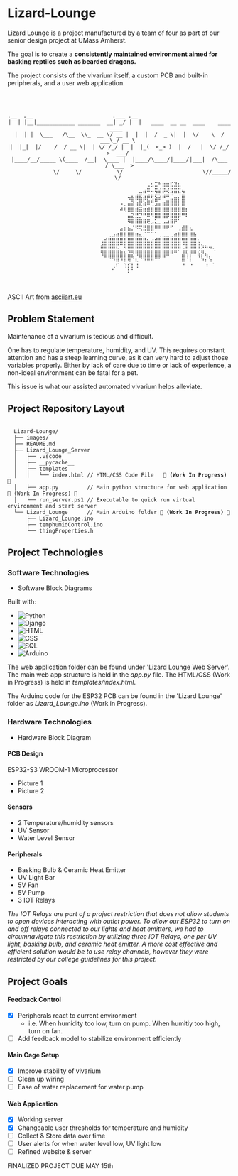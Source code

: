 <!-- PROJECT TITLE -->
# Lizard-Lounge
Lizard Lounge is a project manufactured by a team of four as part of our senior design project at UMass Amherst. 

The goal is to create a __consistently maintained environment aimed for basking reptiles such as bearded dragons.__ 

The project consists of the vivarium itself, a custom PCB and built-in peripherals, and a user web application.

<!-- PROJECT LOGO -->
<br />
<div align="center">
<pre><code>
.__  .__                         .___ .__                                      
|  | |__|____________ _______  __| _/ |  |   ____  __ __  ____    ____   ____  
|  | |  \___   /\__  \\_  __ \/ __ |  |  |  /  _ \|  |  \/    \  / ___\_/ __ \ 
|  |_|  |/    /  / __ \|  | \/ /_/ |  |  |_(  <_> )  |  /   |  \/ /_/  >  ___/ 
|____/__/_____ \(____  /__|  \____ |  |____/\____/|____/|___|  /\___  / \___  >
⠀⠀⠀⠀⠀⠀⠀⠀⠀⠀⠀ \/     \/           \/                         \//_____/      \/ 
⠀⠀⠀⠀⠀⠀⠀⠀⠀⠀⠀⠀⠀⠀⠀⠀⠀⠀⠀⠀⠀⠀⠀⠀⠀⠀⠀⠀⠀⠀⠀⠀⢠⣢⣭⠓⣶⣶⣯⣽⣦⠀⠀⠀⠀⠀⠀⠀⠀⠀
⠀⠀⠀⠀⠀⠀⠀⠀⠀⠀⠀⠀⠀⠀⠀⠀⠀⠀⠀⠀⠀⠀⠀⠀⠀⠀⠀⠀⠀⠀⣀⣴⠿⠤⢯⣾⡿⢞⣫⣭⣍⢦⠀⠀⠀⠀⠀⠀⠀⠀
⠀⠀⠀⠀⠀⠀⠀⠀⠀⠀⠀⠀⠀⠀⠀⠀⠀⠀⠀⠀⠀⠀⠀⠀⠀⠀⠀⢤⣦⣾⣯⣵⡾⢟⣫⣵⠾⠛⣉⣤⡌⣿⠀⠀⠀⠀⠀⠀⠀⠀
⠀⠀⠀⠀⠀⠀⠀⠀⠀⠀⠀⠀⠀⠀⠀⠀⠀⠀⠀⠀⠀⠀⠀⠀⠀⠠⣀⣤⣽⢰⣟⣵⠿⢛⣩⣤⣶⣿⣿⣿⡇⣿⠀⠀⠀⠀⠀⠀⠀⠀
⠀⠀⠀⠀⠀⠀⠀⠀⠀⠀⠀⠀⠀⠀⠀⠀⠀⠀⠀⠀⠀⠀⠀⠀⠀⠼⢿⣿⣿⣾⣭⣶⣾⣿⣿⣿⣿⣿⣿⣿⣿⣿⡆⠀⠀⠀⠀⠀⠀⠀
⠀⠀⠀⠀⠀⠀⠀⠀⠀⠀⠀⠀⠀⠀⠀⠀⠀⠀⠀⠀⠀⠀⠀⠀⠀⠀⠀⣤⣝⣛⡙⠛⠿⠻⣿⣿⣿⡿⣿⣿⡿⠛⠇⠀⠀⠀⠀⠀⠀⠀
⠀⠀⠀⠀⠀⠀⠀⠀⠀⠀⠀⠀⠀⠀⠀⠀⠀⠀⠀⠀⠀⠀⠀⠀⠀⠀⠀⠻⣿⣿⣿⣿⢟⣠⣅⣀⣠⣴⣿⡟⠁⠀⠀⠀⠀⠀⠀⠀⠀⠀
⠀⠀⠀⠀⠀⠀⠀⠀⠀⠀⠀⠀⠀⠀⠀⠀⠀⠀⠀⠀⠀⠀⠀⠀⠀⣠⣶⣦⡈⠫⢍⣛⣿⣿⠿⠿⠿⠟⠋⠀⢀⣾⣿⣆⠀⠀⠀⠀⠀⠀
⠀⠀⠀⠀⠀⠀⠀⠀⠀⠀⠀⠀⠀⠀⠀⠀⠀⠀⠀⠀⠀⠀⢀⣠⣴⣿⣿⣿⣿⣶⣄⡈⠉⠉⠁⢀⣀⣀⣀⣴⣿⣿⣿⣿⣧⠀⠀⠀⠀⠀
⠀⠀⠀⠀⠀⠀⠀⠀⠀⠀⠀⠀⠀⠀⠀⠀⠀⠀⠀⠀⢠⣾⣿⣿⣿⣿⣿⣿⣿⣿⣿⣿⣦⣴⣾⣿⣿⣿⣿⣿⣿⢻⣿⣿⣿⣆⠀⠀⠀⠀
⠀⠀⠀⠀⠀⠀⠀⠀⠀⠀⠀⠀⠀⠀⠀⠀⠀⠀⠀⠀⣾⣿⣿⣿⣟⠉⢿⣿⣿⣿⣿⣿⣿⣿⣿⣿⣿⣿⣿⣿⣿⢈⣿⣿⣿⣿⡳⠦⢤⡀
⠀⠀⠀⠀⠀⠀⠀⠀⠀⠀⠀⠀⠀⠀⠀⠀⠀⠀⠀⠀⢻⣿⣿⣿⣿⣷⣦⣙⡻⢿⣿⣿⣿⣿⣿⣿⣿⣿⠿⠛⠁⣸⢯⡿⠿⣮⡻⣄⠀⠈
⠀⠀⠀⠀⠀⠀⠀⠀⠀⠀⠀⠀⠀⠀⠀⠀⠀⠀⠀⠀⠀⠉⠙⠻⣿⠹⣿⢿⠙⣆⠙⠻⠿⠿⠛⠋⠉⠀⠀⠀⠀⣿⠘⡇⠀⠈⠳⡌⢣⠀
⠀⠀⠀⠀⠀⠀⠀⠀⠀⠀⠀⠀⠀⠀⠀⠀⠀⠀⠀⠀⠀⠀⠀⢀⠏⠀⢹⡎⡇⢸⠀⠀⠀⠀⠀⠀⠀⠀⠀⠀⠀⠘⠀⠐⠀⠀⠀⠰⠀⠁
⠀⠀⠀⠀⠀⠀⠀⠀⠀⠀⠀⠀⠀⠀⠀⠀⠀⠀⠀⠀⠀⠀⠀⠁⠀⠀⠀⠇⠁⠀⠀⠀⠀⠀⠀⠀⠀⠀⠀⠀⠀⠀⠀⠀⠀⠀⠀⠀⠀⠀

</code></pre>
</div>

ASCII Art from [asciiart.eu](https://www.asciiart.eu)

<!-- PROBLEM STATEMENT -->
## Problem Statement
Maintenance of a vivarium is tedious and difficult.

One has to regulate temperature, humidity, and UV. This requires constant attention and has a steep learning curve, as it can very hard to adjust those variables properly. Either by lack of care due to time or lack of experience, a non-ideal environment can be fatal for a pet. 

This issue is what our assisted automated vivarium helps alleviate.

<!-- FILE STRUCTURE -->
## Project Repository Layout

<pre><code>
  Lizard-Lounge/
  ├── images/ 
  ├── README.md 
  ├── Lizard_Lounge_Server
  │   ├── .vscode
  │   ├── __pycache__
  │   ├── templates
  │   |   └── index.html // HTML/CSS Code File  <b> 🛑 (Work In Progress) 🛑 </b> 
  │   ├── app.py         // Main python structure for web application 🛑 (Work In Progress) 🛑 </b> 
  │   └── run_server.ps1 // Executable to quick run virtual environment and start server
  └── Lizard_Lounge      // Main Arduino folder <b>🛑 (Work In Progress) 🛑 </b>
      ├── Lizard_Lounge.ino
      ├── temphumidControl.ino
      └── thingProperties.h
</code></pre>
      
<!-- PROJECT TECHNOLOGIES -->

## Project Technologies

### Software Technologies

* Software Block Diagrams

Built with:

* ![Python](https://img.shields.io/badge/-Python-3776AB?style=flat&logo=python)  
* ![Django](https://img.shields.io/badge/-Django-092E20?style=flat&logo=django&logoColor=white)  
* ![HTML](https://img.shields.io/badge/-HTML5-E34F26?style=flat&logo=html5&logoColor=white)  
* ![CSS](https://img.shields.io/badge/-CSS3-1572B6?style=flat&logo=css3)  
* ![SQL](https://img.shields.io/badge/-SQL-4479A1?style=flat&logo=mysql&logoColor=white)  
* ![Arduino](https://img.shields.io/badge/-Arduino-00979D?style=flat&logo=arduino&logoColor=white)  


The web application folder can be found under 'Lizard Lounge Web Server'. The main web app structure is held in the *app.py* file. The HTML/CSS (Work in Progress) is held in *templates/index.html*. 

The Arduino code for the ESP32 PCB can be found in the 'Lizard Lounge' folder as *Lizard_Lounge.ino* (Work in Progress).

### Hardware Technologies

* Hardware Block Diagram

#### PCB Design

ESP32-S3 WROOM-1 Microprocessor
* Picture 1
* Picture 2

#### Sensors
* 2 Temperature/humidity sensors
* UV Sensor
* Water Level Sensor

#### Peripherals
* Basking Bulb & Ceramic Heat Emitter
* UV Light Bar
* 5V Fan
* 5V Pump
* 3 IOT Relays
    
_The IOT Relays are part of a project restriction that does not allow students to open devices interacting with outlet power. To allow our ESP32 to turn on and off relays connected to our lights and heat emitters, we had to circumnavigate this restriction by utilizing three IOT Relays, one per UV light, basking bulb, and ceramic heat emitter. A more cost effective and efficient solution would be to use relay channels, however they were restricted by our college guidelines for this project._

## Project Goals

#### Feedback Control
- [x] Peripherals react to current environment
  - i.e. When humidity too low, turn on pump. When humitiy too high, turn on fan.
- [ ] Add feedback model to stabilize environment efficiently

#### Main Cage Setup
- [x] Improve stability of vivarium
- [ ] Clean up wiring
- [ ] Ease of water replacement for water pump

#### Web Application
- [x] Working server
- [x] Changeable user thresholds for temperature and humidity
- [ ] Collect & Store data over time
- [ ] User alerts for when water level low, UV light low
- [ ] Refined website & server

FINALIZED PROJECT DUE MAY 15th

⠀
